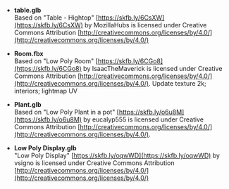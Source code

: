 
* **table.glb** <br>
Based on "Table - Hightop" [https://skfb.ly/6CsXW](https://skfb.ly/6CsXW) by MozillaHubs is licensed under Creative Commons Attribution [http://creativecommons.org/licenses/by/4.0/](http://creativecommons.org/licenses/by/4.0/)

* **Room.fbx** <br>
Based on "Low Poly Room" [https://skfb.ly/6CGo8](https://skfb.ly/6CGo8) by IsaacTheMaverick is licensed under Creative Commons Attribution [http://creativecommons.org/licenses/by/4.0/](http://creativecommons.org/licenses/by/4.0/). Update texture 2k; interiors; lightmap UV

* **Plant.glb** <br>
Based on "Low Poly Plant in a pot" [https://skfb.ly/o6u8M](https://skfb.ly/o6u8M) by eucalyp555 is licensed under Creative Commons Attribution [http://creativecommons.org/licenses/by/4.0/](http://creativecommons.org/licenses/by/4.0/).

* **Low Poly Display.glb** <br>
"Low Poly Display" [https://skfb.ly/oqwWD](https://skfb.ly/oqwWD) by vsigno is licensed under Creative Commons Attribution [http://creativecommons.org/licenses/by/4.0/](http://creativecommons.org/licenses/by/4.0/)

